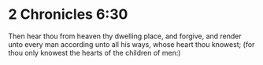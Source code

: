 # 2 Chronicles 6:30

Then hear thou from heaven thy dwelling place, and forgive, and render unto every man according unto all his ways, whose heart thou knowest; (for thou only knowest the hearts of the children of men:)